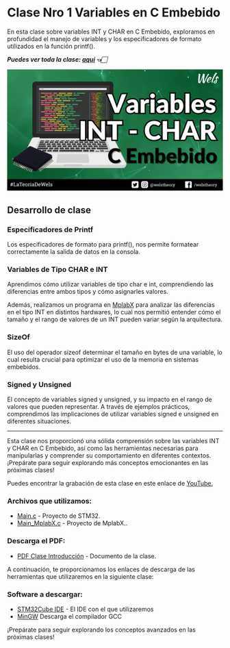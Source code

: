 # Clase Nro 1 Variables en C Embebido

En esta clase sobre variables INT y CHAR en C Embebido, exploramos en profundidad el manejo de variables y los especificadores de formato utilizados en la función printf().

***Puedes ver toda la clase: [aquí](https://youtu.be/m48orpysJrA) 👈🏻***

![Imagen](/1.Clase_Variable/Img/Variables_C_Embebido.png)

## Desarrollo de clase

### Especificadores de Printf
Los especificadores de formato para printf(), nos permite formatear correctamente la salida de datos en la consola. 

### Variables de Tipo CHAR e INT
Aprendimos cómo utilizar variables de tipo char e int, comprendiendo las diferencias entre ambos tipos y cómo asignarles valores.

Además, realizamos un programa en [MplabX](/1_Clase_Variable/Codigo_MplabX/) para analizar las diferencias en el tipo INT en distintos hardwares, lo cual nos permitió entender cómo el tamaño y el rango de valores de un INT pueden variar según la arquitectura.

### SizeOf
El uso del operador sizeof determinar el tamaño en bytes de una variable, lo cual resulta crucial para optimizar el uso de la memoria en sistemas embebidos.

### Signed y Unsigned
El concepto de variables signed y unsigned, y su impacto en el rango de valores que pueden representar. A través de ejemplos prácticos, comprendimos las implicaciones de utilizar variables signed e unsigned en diferentes situaciones.

--- 

Esta clase nos proporcionó una sólida comprensión sobre las variables INT y CHAR en C Embebido, así como las herramientas necesarias para manipularlas y comprender su comportamiento en diferentes contextos. ¡Prepárate para seguir explorando más conceptos emocionantes en las próximas clases!

Puedes encontrar la grabación de esta clase en este enlace de [YouTube.](https://youtu.be/m48orpysJrA)

### Archivos que utilizamos:
* [Main.c](/1_Clase_Variable/Codigo_STM32/) - Proyecto de STM32.
* [Main_MplabX.c](/1_Clase_Variable/Codigo_MplabX/) - Proyecto de MplabX..

### Descarga el PDF:
* [PDF Clase Introducción](/1.Clase_Variable/Doc/) - Documento de la clase.

A continuación, te proporcionamos los enlaces de descarga de las herramientas que utilizaremos en la siguiente clase:

### Software a descargar:
* [STM32Cube IDE](https://www.st.com/en/development-tools/stm32cubeide.html) - El IDE con el que utilizaremos
* [MinGW](https://sourceforge.net/projects/mingw/) Descarga el compilador GCC

¡Prepárate para seguir explorando los conceptos avanzados en las próximas clases!

